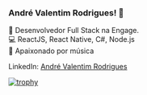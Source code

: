 ### André Valentim Rodrigues! 👋

🚀 Desenvolvedor Full Stack na Engage. <br>
💻 ReactJS, React Native, C#, Node.js  <br>
🎸 Apaixonado por música <br>

LinkedIn: <a href="https://www.linkedin.com/in/andr%C3%A9-valentim-rodrigues-912560116/">André Valentim Rodrigues</a>
<!--
**avalentim7/avalentim7** is a ✨ _special_ ✨ repository because its `README.md` (this file) appears on your GitHub profile.

Here are some ideas to get you started:

- 🔭 I’m currently working on ...
- 🌱 I’m currently learning ...
- 👯 I’m looking to collaborate on ...
- 🤔 I’m looking for help with ...
- 💬 Ask me about ...
- 📫 How to reach me: ...
- 😄 Pronouns: ...
- ⚡ Fun fact: ...
-->

[![trophy](https://github-profile-trophy.vercel.app/?username=avalentim7&theme=onedark)](https://github.com/ryo-ma/github-profile-trophy)
